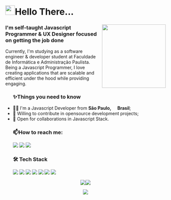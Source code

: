 
<!--
**JVMarks/JVMarks** is a ✨ _special_ ✨ repository because its `README.md` (this file) appears on your GitHub profile.

Here are some ideas to get you started:
- Hi there 👋: ...
- 🔭 I’m currently working on: ...
- 🌱 I’m currently learning: ...
- 👯 I’m looking to collaborate on: ...
- 🤔 I’m looking for help with: ...
- 💬 Ask me about: ...
- 📫 How to reach me: ...
- 😄 Pronouns: ...
- ⚡ Fun fact: ...
-->

<div id="readme" class="Box md js-code-block-container Box--responsive">
    <div class="Box-header d-flex flex-items-center flex-justify-between bg-white border-bottom-0">     
      <h1 class="Box-title pr-3">
    <img src="https://emojis.slackmojis.com/emojis/images/1531849430/4246/blob-sunglasses.gif?1531849430" width="30"/>Hello There...
      </h1>
    </div>
      <div class="Box-body px-5 pb-5">
       <h3>
           <img align='right' src='https://media1.tenor.com/images/2477b4b564fa225af89ede7ef3f51d70/tenor.gif?itemid=17534947' width='200'>
           I'm self-taught Javascript Programmer & UX Designer focused on getting the job done
       </h3>
       <p>Currently, I'm studying as a software engineer & developer student at Faculdade de Informática e Administração Paulista. 
       </br>Being a Javascript Programmer, I love creating applications that are scalable and efficient under the hood while providing engaging.</p>
<ul> 
  <h3>✨Things you need to know</h3>
   <li>🧑‍💻 I'm a Javascript Developer from <b>São Paulo, <img src="https://image.flaticon.com/icons/svg/197/197386.svg" width="13"/> Brasil</b>;</li>
   <li>👯 Willing to contribute in opensource development projects;</li>
    <li>🤝 Open for collaborations in Javascript Stack.</li>
</ul>
 <ul>
   <h3>📫How to reach me:</h3>
<a href="https://linkedin.com/in/joão-victor-marks-74b26a193/"><img src="https://img.shields.io/badge/linkedin-0077B5.svg?style=for-the-badge&logo=linkedin&logoColor=white"></a>
<a href="https://instagram.com/jv.marks"><img src="https://img.shields.io/badge/instagram-E4405F.svg?style=for-the-badge&logo=instagram&logoColor=white"></a>
<a href="mailto:jovic.marks@gmail.com"><img src="https://img.shields.io/badge/e‑mail-D14836.svg?style=for-the-badge&logo=GMail&logoColor=white"></a>
</ul>
          
 <ul>
    <h3>🛠 Tech Stack</h3>      
  <p>
  <img src="https://img.shields.io/badge/javascript%20-%23323330.svg?&style=for-the-badge&logo=javascript&logoColor=%23F7DF1E"/>
  <img src="https://img.shields.io/badge/typescript%20-%23007ACC.svg?&style=for-the-badge&logo=typescript&logoColor=white"/>
  <img src="https://img.shields.io/badge/react%20-%2320232a.svg?&style=for-the-badge&logo=react&logoColor=%2361DAFB"/>
  <img src="https://img.shields.io/badge/react_native%20-%2320232a.svg?&style=for-the-badge&logo=react&logoColor=%2361DAFB"/>
  <img src="https://img.shields.io/badge/node.js%20-%2343853D.svg?&style=for-the-badge&logo=node.js&logoColor=white"/>
  <img src="https://img.shields.io/badge/git%20-%23F05033.svg?&style=for-the-badge&logo=git&logoColor=white"/>
  <img src="https://img.shields.io/badge/github%20-%23121011.svg?&style=for-the-badge&logo=github&logoColor=white"/>
 </p>
</ul>
<p align = "center">
<img src="https://badges.pufler.dev/visits/JVMarks/JVMarks?style=for-the-badge"><img src="https://badges.pufler.dev/repos/JVMarks?style=for-the-badge">
</p>
<p align = "center">
  <img align = "center" src="https://github-readme-stats.vercel.app/api?username=JVMarks&&show_icons=true&title_color=ffffff&icon_color=bb2acf&text_color=daf7dc&bg_color=151515">
</p>
